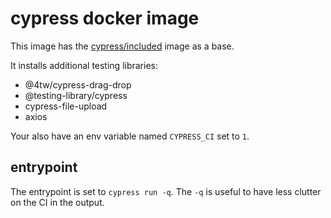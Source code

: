 # cypress docker image

This image has the [cypress/included](https://hub.docker.com/r/cypress/included) image as a base.

It installs additional testing libraries:
- @4tw/cypress-drag-drop
- @testing-library/cypress
- cypress-file-upload
- axios

Your also have an env variable named `CYPRESS_CI` set to `1`.

## entrypoint

The entrypoint is set to `cypress run -q`. The `-q` is useful to have less clutter on the CI in the output.
